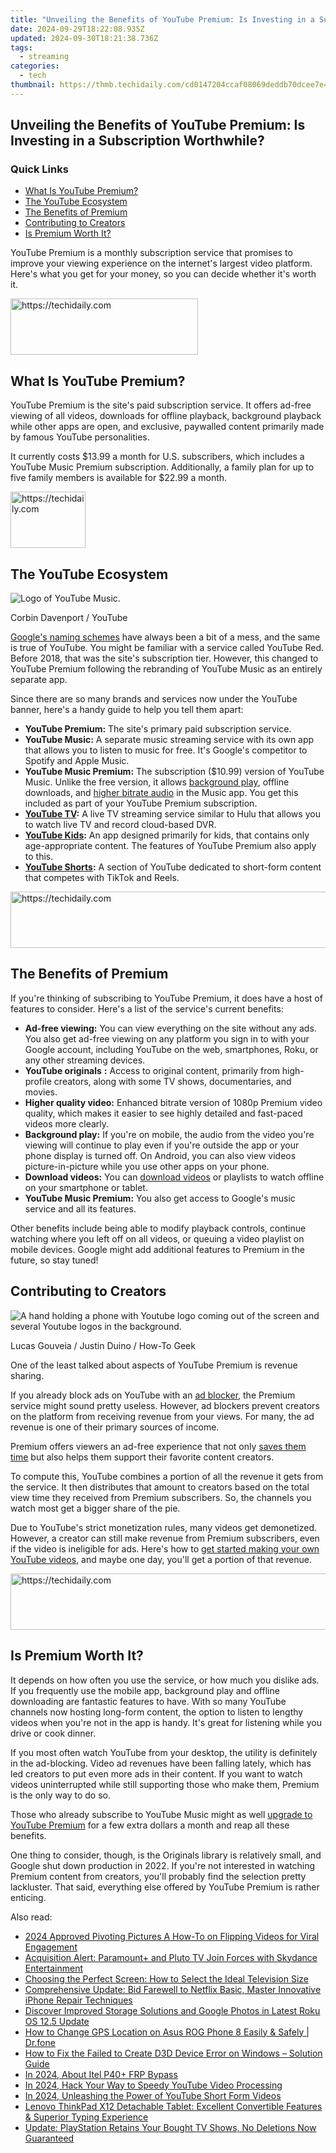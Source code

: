 ```yaml
---
title: "Unveiling the Benefits of YouTube Premium: Is Investing in a Subscription Worthwhile?"
date: 2024-09-29T18:22:08.935Z
updated: 2024-09-30T18:21:38.736Z
tags:
  - streaming
categories:
  - tech
thumbnail: https://thmb.techidaily.com/cd0147204ccaf08069deddb70dcee7e4ad07fbd615beb8c551d393f04156cd7b.jpg
---
```


## Unveiling the Benefits of YouTube Premium: Is Investing in a Subscription Worthwhile?

### Quick Links

* [What Is YouTube Premium?](https://screen-activity-recording.techidaily.com/updated-become-an-engaging-speaker-on-google-meet-platforms/)
* [The YouTube Ecosystem](https://blog-min.techidaily.com/how-to-repair-a-damaged-video-file-of-asus-using-video-repair-utility-on-mac-by-stellar-video-repair-mobile-video-repair/)
* [The Benefits of Premium](https://some-techniques.techidaily.com/2024-approved-getting-started-with-itunes-podcasts-on-ios-devices/)
* [Contributing to Creators](https://change-location.techidaily.com/in-2024-what-legendaries-are-in-pokemon-platinum-on-samsung-galaxy-xcover-7-drfone-by-drfone-virtual-android/)
* [Is Premium Worth It?](https://sim-unlock.techidaily.com/in-2024-tips-and-tricks-to-tell-if-your-iphone-xr-is-unlocked-by-drfone-ios/)

 YouTube Premium is a monthly subscription service that promises to improve your viewing experience on the internet's largest video platform. Here's what you get for your money, so you can decide whether it's worth it.

<!-- affiliate ads begin -->
<a href="https://aligracehair.sjv.io/c/5597632/1934254/19272" target="_top" id="1934254">
  <img src="//a.impactradius-go.com/display-ad/19272-1934254" border="0" alt="https://techidaily.com" width="300" height="90"/>
</a>
<img height="0" width="0" src="https://aligracehair.sjv.io/i/5597632/1934254/19272" style="position:absolute;visibility:hidden;" border="0" />
<!-- affiliate ads end -->

##  What Is YouTube Premium?

 YouTube Premium is the site's paid subscription service. It offers ad-free viewing of all videos, downloads for offline playback, background playback while other apps are open, and exclusive, paywalled content primarily made by famous YouTube personalities.

 It currently costs $13.99 a month for U.S. subscribers, which includes a YouTube Music Premium subscription. Additionally, a family plan for up to five family members is available for $22.99 a month.

<!-- affiliate ads begin -->
<a href="https://bluettiit.sjv.io/c/5597632/2148127/17093" target="_top" id="2148127">
  <img src="//a.impactradius-go.com/display-ad/17093-2148127" border="0" alt="https://techidaily.com" width="120" height="90"/>
</a>
<img height="0" width="0" src="https://bluettiit.sjv.io/i/5597632/2148127/17093" style="position:absolute;visibility:hidden;" border="0" />
<!-- affiliate ads end -->

##  The YouTube Ecosystem

![Logo of YouTube Music.](https://static1.howtogeekimages.com/wordpress/wp-content/uploads/2024/08/youtubemusic.jpg) 

Corbin Davenport / YouTube

[Google's naming schemes](https://youtube-data.techidaily.com/op-fifa-scoreboard-tactics-in-infographics-for-2024/) have always been a bit of a mess, and the same is true of YouTube. You might be familiar with a service called YouTube Red. Before 2018, that was the site's subscription tier. However, this changed to YouTube Premium following the rebranding of YouTube Music as an entirely separate app.

 Since there are so many brands and services now under the YouTube banner, here's a handy guide to help you tell them apart:

* **YouTube Premium:** The site's primary paid subscription service.
* **YouTube Music:** A separate music streaming service with its own app that allows you to listen to music for free. It's Google's competitor to Spotify and Apple Music.
* **YouTube Music Premium:** The subscription ($10.99) version of YouTube Music. Unlike the free version, it allows [background play](https://facebook-video-recording.techidaily.com/new-leveraging-your-roku-setup-for-exclusive-fb-live-content/), offline downloads, and [higher bitrate audio](https://techidaily.com/what-can-you-do-with-face-id-on-iphone-15-by-drfone-ios-unlock-ios-unlock/) in the Music app. You get this included as part of your YouTube Premium subscription.
* **[YouTube TV](https://extra-guidance.techidaily.com/new-real-time-voice-to-action-no-price-tag/):** A live TV streaming service similar to Hulu that allows you to watch live TV and record cloud-based DVR.
* **[YouTube Kids](https://some-approaches.techidaily.com/user-testimonials-and-reviews-on-the-lg-bp350-monitor-for-2024/):** An app designed primarily for kids, that contains only age-appropriate content. The features of YouTube Premium also apply to this.
* **[YouTube Shorts](https://hardware-help.techidaily.com/enhance-your-gaming-world-the-ultimate-guide-to-installing-asus-970-pro-gpus/):** A section of YouTube dedicated to short-form content that competes with TikTok and Reels.

<!-- affiliate ads begin -->
<a href="https://aligracehair.sjv.io/c/5597632/2006946/19272" target="_top" id="2006946">
  <img src="//a.impactradius-go.com/display-ad/19272-2006946" border="0" alt="https://techidaily.com" width="728" height="90"/>
</a>
<img height="0" width="0" src="https://aligracehair.sjv.io/i/5597632/2006946/19272" style="position:absolute;visibility:hidden;" border="0" />
<!-- affiliate ads end -->

##  The Benefits of Premium

 If you're thinking of subscribing to YouTube Premium, it does have a host of features to consider. Here's a list of the service's current benefits:

* **Ad-free viewing:** You can view everything on the site without any ads. You also get ad-free viewing on any platform you sign in to with your Google account, including YouTube on the web, smartphones, Roku, or any other streaming devices.
* **YouTube originals** **:** Access to original content, primarily from high-profile creators, along with some TV shows, documentaries, and movies.
* **Higher quality video:** Enhanced bitrate version of 1080p Premium video quality, which makes it easier to see highly detailed and fast-paced videos more clearly.
* **Background play:** If you're on mobile, the audio from the video you're viewing will continue to play even if you're outside the app or your phone display is turned off. On Android, you can also view videos picture-in-picture while you use other apps on your phone.
* **Download videos:** You can [download videos](https://fox-info.techidaily.com/2024-approved-lg-bp550s-evolution-a-2023-perspective/) or playlists to watch offline on your smartphone or tablet.
* **YouTube Music Premium:** You also get access to Google's music service and all its features.

 Other benefits include being able to modify playback controls, continue watching where you left off on all videos, or queuing a video playlist on mobile devices. Google might add additional features to Premium in the future, so stay tuned!

##  Contributing to Creators

![A hand holding a phone with Youtube logo coming out of the screen and several Youtube logos in the background.](https://static1.howtogeekimages.com/wordpress/wp-content/uploads/2024/07/a-hand-holding-a-phone-with-youtube-logo-coming-out-of-the-screen-and-several-youtube-logos-in-the-background.jpg) 

Lucas Gouveia / Justin Duino / How-To Geek

 One of the least talked about aspects of YouTube Premium is revenue sharing.

 If you already block ads on YouTube with an [ad blocker](https://extra-skills.techidaily.com/in-2024-rhythmic-entry-points-curating-soundscapes-for-podcasts/), the Premium service might sound pretty useless. However, ad blockers prevent creators on the platform from receiving revenue from your views. For many, the ad revenue is one of their primary sources of income.

 Premium offers viewers an ad-free experience that not only [saves them time](https://howto.techidaily.com/7-solutions-to-fix-chrome-crashes-or-wont-open-on-oppo-find-x6-drfone-by-drfone-fix-android-problems-fix-android-problems/) but also helps them support their favorite content creators.

 To compute this, YouTube combines a portion of all the revenue it gets from the service. It then distributes that amount to creators based on the total view time they received from Premium subscribers. So, the channels you watch most get a bigger share of the pie.

 Due to YouTube's strict monetization rules, many videos get demonetized. However, a creator can still make revenue from Premium subscribers, even if the video is ineligible for ads. Here's how to [get started making your own YouTube videos](https://article-helps.techidaily.com/new-sifting-through-cloud-costs-for-maximum-savings/), and maybe one day, you'll get a portion of that revenue.

<!-- affiliate ads begin -->
<a href="https://appsumo.8odi.net/c/5597632/2129741/7443" target="_top" id="2129741">
  <img src="//a.impactradius-go.com/display-ad/7443-2129741" border="0" alt="https://techidaily.com" width="728" height="90"/>
</a>
<img height="0" width="0" src="https://appsumo.8odi.net/i/5597632/2129741/7443" style="position:absolute;visibility:hidden;" border="0" />
<!-- affiliate ads end -->

##  Is Premium Worth It?

 It depends on how often you use the service, or how much you dislike ads. If you frequently use the mobile app, background play and offline downloading are fantastic features to have. With so many YouTube channels now hosting long-form content, the option to listen to lengthy videos when you're not in the app is handy. It's great for listening while you drive or cook dinner.

 If you most often watch YouTube from your desktop, the utility is definitely in the ad-blocking. Video ad revenues have been falling lately, which has led creators to put even more ads in their content. If you want to watch videos uninterrupted while still supporting those who make them, Premium is the only way to do so.

 Those who already subscribe to YouTube Music might as well [upgrade to YouTube Premium](https://hardware-help.techidaily.com/enhance-performance-with-a-hid-compliant-mouse-driver-update/) for a few extra dollars a month and reap all these benefits.

 One thing to consider, though, is the Originals library is relatively small, and Google shut down production in 2022\. If you're not interested in watching Premium content from creators, you'll probably find the selection pretty lackluster. That said, everything else offered by YouTube Premium is rather enticing.

<ins class="adsbygoogle"
     style="display:block"
     data-ad-format="autorelaxed"
     data-ad-client="ca-pub-7571918770474297"
     data-ad-slot="1223367746"></ins>

<ins class="adsbygoogle"
     style="display:block"
     data-ad-client="ca-pub-7571918770474297"
     data-ad-slot="8358498916"
     data-ad-format="auto"
     data-full-width-responsive="true"></ins>

<span class="atpl-alsoreadstyle">Also read:</span>
<div><ul>
<li><a href="https://instagram-video-recordings.techidaily.com/2024-approved-pivoting-pictures-a-how-to-on-flipping-videos-for-viral-engagement/"><u>2024 Approved Pivoting Pictures A How-To on Flipping Videos for Viral Engagement</u></a></li>
<li><a href="https://media-tips.techidaily.com/acquisition-alert-paramountplus-and-pluto-tv-join-forces-with-skydance-entertainment/"><u>Acquisition Alert: Paramount+ and Pluto TV Join Forces with Skydance Entertainment</u></a></li>
<li><a href="https://media-tips.techidaily.com/choosing-the-perfect-screen-how-to-select-the-ideal-television-size/"><u>Choosing the Perfect Screen: How to Select the Ideal Television Size</u></a></li>
<li><a href="https://media-tips.techidaily.com/comprehensive-update-bid-farewell-to-netflix-basic-master-innovative-iphone-repair-techniques/"><u>Comprehensive Update: Bid Farewell to Netflix Basic, Master Innovative iPhone Repair Techniques</u></a></li>
<li><a href="https://media-tips.techidaily.com/discover-improved-storage-solutions-and-google-photos-in-latest-roku-os-125-update/"><u>Discover Improved Storage Solutions and Google Photos in Latest Roku OS 12.5 Update</u></a></li>
<li><a href="https://location-social.techidaily.com/how-to-change-gps-location-on-asus-rog-phone-8-easily-and-safely-drfone-by-drfone-virtual-android/"><u>How to Change GPS Location on Asus ROG Phone 8 Easily & Safely | Dr.fone</u></a></li>
<li><a href="https://win-howtos.techidaily.com/how-to-fix-the-failed-to-create-d3d-device-error-on-windows-solution-guide/"><u>How to Fix the Failed to Create D3D Device Error on Windows – Solution Guide</u></a></li>
<li><a href="https://bypass-frp.techidaily.com/in-2024-about-itel-p40plus-frp-bypass-by-drfone-android/"><u>In 2024, About Itel P40+ FRP Bypass</u></a></li>
<li><a href="https://youtube-webster.techidaily.com/24-hack-your-way-to-speedy-youtube-video-processing/"><u>In 2024, Hack Your Way to Speedy YouTube Video Processing</u></a></li>
<li><a href="https://youtube-help.techidaily.com/in-2024-unleashing-the-power-of-youtube-short-form-videos/"><u>In 2024, Unleashing the Power of YouTube Short Form Videos</u></a></li>
<li><a href="https://buynow-marvelous.techidaily.com/lenovo-thinkpad-x12-detachable-tablet-excellent-convertible-features-and-superior-typing-experience/"><u>Lenovo ThinkPad X12 Detachable Tablet: Excellent Convertible Features & Superior Typing Experience</u></a></li>
<li><a href="https://media-tips.techidaily.com/update-playstation-retains-your-bought-tv-shows-no-deletions-now-guaranteed/"><u>Update: PlayStation Retains Your Bought TV Shows, No Deletions Now Guaranteed</u></a></li>
</ul></div>


